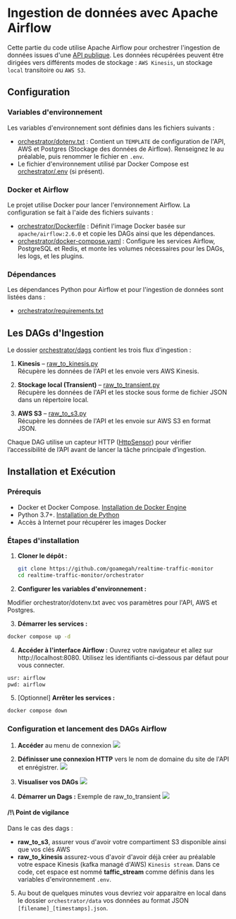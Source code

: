 # Ingestion de données avec Apache Airflow

Cette partie du code utilise Apache Airflow pour orchestrer l'ingestion de données issues d'une [API publique](https://data.rennesmetropole.fr/explore/dataset/etat-du-trafic-en-temps-reel/information/). Les données récupérées peuvent être dirigées vers différents modes de stockage : ```AWS Kinesis```, un stockage ```local``` transitoire ou ```AWS S3```.

## Configuration

### Variables d'environnement

Les variables d'environnement sont définies dans les fichiers suivants :
- [orchestrator/dotenv.txt](dotenv.txt) : Contient un ```TEMPLATE``` de configuration de l'API, AWS et Postgres (Stockage des données de Airflow). Renseignez le au préalable, puis renommer le fichier en ```.env```.
- Le fichier d'environnement utilisé par Docker Compose est [orchestrator/.env](dotenv.txt) (si présent).

### Docker et Airflow

Le projet utilise Docker pour lancer l'environnement Airflow. La configuration se fait à l'aide des fichiers suivants :
- [orchestrator/Dockerfile](Dockerfile) : Définit l'image Docker basée sur `apache/airflow:2.6.0` et copie les DAGs ainsi que les dépendances.
- [orchestrator/docker-compose.yaml](docker-compose.yaml) : Configure les services Airflow, PostgreSQL et Redis, et monte les volumes nécessaires pour les DAGs, les logs, et les plugins.

### Dépendances

Les dépendances Python pour Airflow et pour l'ingestion de données sont listées dans :
- [orchestrator/requirements.txt](requirements.txt)

## Les DAGs d'Ingestion

Le dossier [orchestrator/dags](dags) contient les trois flux d'ingestion :

1. **Kinesis** – [raw_to_kinesis.py](dags/raw_to_kinesis.py)  
   Récupère les données de l'API et les envoie vers AWS Kinesis.

2. **Stockage local (Transient)** – [raw_to_transient.py](dags/raw_to_transient.py)  
   Récupère les données de l'API et les stocke sous forme de fichier JSON dans un répertoire local.

3. **AWS S3** – [raw_to_s3.py](dags/raw_to_s3.py)  
   Récupère les données de l'API et les envoie sur AWS S3 en format JSON.

Chaque DAG utilise un capteur HTTP ([HttpSensor](https://airflow.apache.org/docs/apache-airflow-providers-http/stable/_api/airflow/providers/http/sensors/http/index.html)) pour vérifier l’accessibilité de l’API avant de lancer la tâche principale d’ingestion.

## Installation et Exécution

### Prérequis

- Docker et Docker Compose. [Installation de Docker Engine](https://docs.docker.com/engine/install/)
- Python 3.7+. [Installation de Python](https://www.python.org/downloads/)
- Accès à Internet pour récupérer les images Docker

### Étapes d'installation

1. **Cloner le dépôt :**
   ```sh
   git clone https://github.com/goamegah/realtime-traffic-monitor
   cd realtime-traffic-monitor/orchestrator
   ```

2. **Configurer les variables d'environnement :**

Modifier orchestrator/dotenv.txt avec vos paramètres pour l'API, AWS et Postgres.

3. **Démarrer les services :**
```sh
docker compose up -d
```

4. **Accéder à l'interface Airflow :** Ouvrez votre navigateur et allez sur http://localhost:8080.
Utilisez les identifiants ci-dessous par défaut pour vous connecter.

```dockerfile
usr: airflow
pwd: airflow
```

5. [Optionnel] **Arrêter les services :**

```bash
docker compose down
```

### Configuration et lancement des DAGs Airflow

1. **Accéder** au menu de connexion
![](../assets/airflow_admin_connections.png)

2. **Définisser une connexion HTTP** vers le nom de domaine du site de l'API et enrégistrer.
![](../assets/airflow_admin_connections_api.png)

3. **Visualiser vos DAGs**
![](../assets/airflo_ui_dags_view.png)

4. **Démarrer un Dags :** Exemple de raw_to_transient
![](../assets/airflow_ui_dags_raw_to_transient.png)

#### **/!\ Point de vigilance**
Dans le cas des dags :
- **raw_to_s3**, assurer vous d'avoir votre compartiment S3 disponible ainsi que vos clés AWS
- **raw_to_kinesis** assurez-vous d'avoir d'avoir déjà créer au préalable votre espace Kinesis (kafka managé d'AWS) ```Kinesis stream```. Dans ce code, cet espace est nommé **taffic_stream** comme définis dans les variables d'environnement ```.env```. 

5. Au bout de quelques minutes vous devriez voir apparaitre en local dans le dossier ```orchestrator/data``` vos données au format JSON
```[filename]_[timestamps].json```. 




